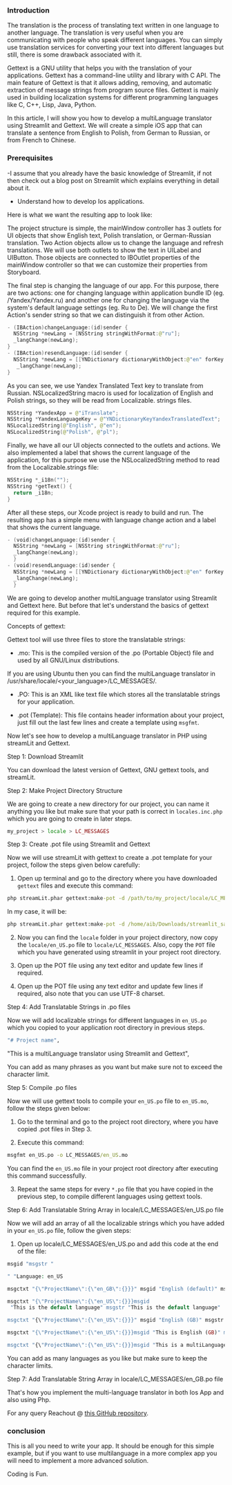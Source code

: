 ### Introduction
The translation is the process of translating text written in one language to another language. The translation is very useful when you are communicating with people who speak different languages. You can simply use translation services for converting your text into different languages but still, there is some drawback associated with it. 

Gettext is a GNU utility that helps you with the translation of your applications. Gettext has a command-line utility and library with C API. The main feature of Gettext is that it allows adding, removing, and automatic extraction of message strings from program source files. Gettext is mainly used in building localization systems for different programming languages like C, C++, Lisp, Java, Python.


In this article, I will show you how to develop a multiLanguage translator using Streamlit and Gettext. We will create a simple iOS app that can translate a sentence from English to Polish, from German to Russian, or from French to Chinese.
### Prerequisites
-I assume that you already have the basic knowledge of Streamlit, if not then check out a blog post on Streamlit which explains everything in detail about it. 
- Understand how to develop Ios applications.

Here is what we want the resulting app to look like:

The project structure is simple, the mainWindow controller has 3 outlets for UI objects that show English text, Polish translation, or German-Russian translation. Two Action objects allow us to change the language and refresh translations. We will use both outlets to show the text in UILabel and UIButton. Those objects are connected to IBOutlet properties of the mainWindow controller so that we can customize their properties from Storyboard.

The final step is changing the language of our app. For this purpose, there are two actions: one for changing language within application bundle ID (eg. /Yandex/Yandex.ru) and another one for changing the language via the system's default language settings (eg. Ru to De). We will change the first Action's sender string so that we can distinguish it from other Action.
```swift
- (IBAction)changeLanguage:(id)sender { 
  NSString *newLang = [NSString stringWithFormat:@"ru"]; 
  _langChange(newLang); 
}
- (IBAction)resendLanguage:(id)sender { 
  NSString *newLang = [[YNDictionary dictionaryWithObject:@"en" forKey:YNDictionaryKeyYandexTranslatedText] stringByReplacingObjectForKey:@"ru"];
   _langChange(newLang);
}
```
As you can see, we use Yandex Translated Text key to translate from Russian. NSLocalizedString macro is used for localization of English and Polish strings, so they will be read from Localizable. strings files.
```swift
NSString *YandexApp = @"iTranslate"; 
NSString *YandexLanguageKey = @"YNDictionaryKeyYandexTranslatedText"; 
NSLocalizedString(@"English", @"en"); 
NSLocalizedString(@"Polish", @"pl");
```
Finally, we have all our UI objects connected to the outlets and actions. We also implemented a label that shows the current language of the application, for this purpose we use the NSLocalizedString method to read from the Localizable.strings file:
```swift
NSString *_i18n(""); 
NSString *getText() { 
  return _i18n; 
}
```
After all these steps, our Xcode project is ready to build and run. The resulting app has a simple menu with language change action and a label that shows the current language.
```swift
- (void)changeLanguage:(id)sender { 
  NSString *newLang = [NSString stringWithFormat:@"ru"]; 
  _langChange(newLang); 
  } 
- (void)resendLanguage:(id)sender { 
  NSString *newLang = [[YNDictionary dictionaryWithObject:@"en" forKey:YNDictionaryKeyYandexTranslatedText] stringByReplacingObjectForKey:@"ru"]; 
  _langChange(newLang); 
  }

```
We are going to develop another multiLanguage translator using Streamlit and Gettext here. But before that let's understand the basics of gettext required for this example.

Concepts of gettext:

Gettext tool will use three files to store the translatable strings:

* .mo: This is the compiled version of the .po (Portable Object) file and used by all GNU/Linux distributions.

If you are using Ubuntu then you can find the multiLanguage translator in /usr/share/locale/<your_language>/LC_MESSAGES/.

* .PO: This is an XML like text file which stores all the translatable strings for your application.

* .pot (Template): This file contains header information about your project, just fill out the last few lines and create a template using `msgfmt`.
  
Now let's see how to develop a multiLanguage translator in PHP using streamLit and Gettext. 

Step 1: Download Streamlit

You can download the latest version of Gettext, GNU gettext tools, and streamLit.

Step 2:  Make Project Directory Structure

We are going to create a new directory for our project, you can name it anything you like but make sure that your path is correct in `locales.inc.php` which you are going to create in later steps.
```PHP
my_project > locale > LC_MESSAGES
```
Step 3: Create .pot file using Streamlit and Gettext

Now we will use streamLit with gettext to create a .pot template for your project, follow the steps given below carefully:

1. Open up terminal and go to the directory where you have downloaded `gettext` files and execute this command:
```cmd
php streamLit.phar gettext:make-pot -d /path/to/my_project/locale/LC_MESSAGES -n "#$Project%20Name"
```
In my case, it will be:
```cmd
php streamLit.phar gettext:make-pot -d /home/aib/Downloads/streamlit_sample/locale/LC_MESSAGES -n "StreamLIT PHP sample"
```
2. Now you can find the `locale` folder in your project directory, now copy the `locale/en_US.po` file to `locale/LC_MESSAGES`. Also, copy the `POT` file which you have generated using streamlit in your project root directory.

3. Open up the POT file using any text editor and update few lines if required.

4. Open up the POT file using any text editor and update few lines if required, also note that you can use UTF-8 charset.

Step 4: Add Translatable Strings in .po files

Now we will add localizable strings for different languages in `en_US.po` which you copied to your application root directory in previous steps.
```cmd
"# Project name",
```
"This is a multiLanguage translator using Streamlit and Gettext",

You can add as many phrases as you want but make sure not to exceed the character limit.

Step 5: Compile .po files

Now we will use gettext tools to compile your `en_US.po` file to `en_US.mo`, follow the steps given below:

1. Go to the terminal and go to the project root directory, where you have copied .pot files in Step 3.

2. Execute this command:
```cmd
msgfmt en_US.po -o LC_MESSAGES/en_US.mo
```
You can find the `en_US.mo` file in your project root directory after executing this command successfully.

3. Repeat the same steps for every `*.po` file that you have copied in the previous step, to compile different languages using gettext tools.

Step 6: Add Translatable String Array in locale/LC_MESSAGES/en_US.po file

Now we will add an array of all the localizable strings which you have added in your `en_US.po` file, follow the given steps:

1. Open up locale/LC_MESSAGES/en_US.po and add this code at the end of the file:
```PHP
msgid "msgstr "

" "Language: en_US

msgctxt "{\"ProjectName\":{\"en_GB\":{}}}" msgid "English (default)" msgstr "English (default)"

msgctxt "{\"ProjectName\":{\"en_US\":{}}}msgid
 "This is the default language" msgstr "This is the default language"

msgctxt "{\"ProjectName\":{\"en_US\":{}}}" msgid "English (GB)" msgstr "English (GB)"

msgctxt "{\"ProjectName\":{\"en_US\":{}}}msgid "This is English (GB)" msgstr "This is English (GB)"

msgctxt "{\"ProjectName\":{\"en_US\":{}}}msgid "This is a multiLanguage translator using Streamlit and Gettext" msgstr ""
```
You can add as many languages as you like but make sure to keep the character limits.

Step 7: Add Translatable String Array in locale/LC_MESSAGES/en_GB.po file

That's how you implement the multi-language translator in both Ios App and also using Php. 

For any query Reachout @ [this GitHub repository](https://github.com/johnniembugua/).
### conclusion
This is all you need to write your app. It should be enough for this simple example, but if you want to use multilanguage in a more complex app you will need to implement a more advanced solution.

Coding is Fun.

